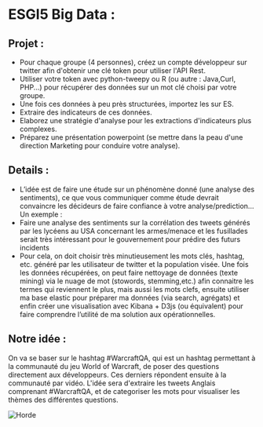 # ESGI5 Big Data :

## Projet :

* Pour chaque groupe (4 personnes), créez un compte développeur sur twitter afin d'obtenir une clé token pour utiliser l'API Rest.
* Utiliser votre token avec python-tweepy ou R (ou autre : Java,Curl, PHP...) pour récupérer des données sur un mot clé choisi par votre groupe.
* Une fois ces données à peu près structurées, importez les sur ES.
* Extraire des indicateurs de ces données.
* Elaborez une stratégie d'analyse pour les extractions d'indicateurs plus
complexes.
* Préparez une présentation powerpoint (se mettre dans la peau d'une direction
Marketing pour conduire votre analyse).

## Details :

* L’idée est de faire une étude sur un phénomène donné (une analyse des sentiments), ce que vous communiquer comme étude devrait convaincre les décideurs de faire confiance à votre analyse/prediction...
Un exemple :
* Faire une analyse des sentiments sur la corrélation des tweets générés par les lycéens au USA concernant les armes/menace et les fusillades serait très intéressant pour le gouvernement pour prédire des futurs incidents
* Pour cela, on doit choisir très minutieusement les mots clés, hashtag, etc. généré par les utilisateur de twitter et la population visée.
Une fois les données récupérées, on peut faire nettoyage de données (texte mining) via le nuage de mot (stowords, stemming,etc.) afin connaitre les termes qui reviennent le plus, mais aussi les mots clefs, ensuite utiliser ma base elastic pour préparer ma données (via search, agrégats) et enfin créer une visualisation avec Kibana + D3js (ou équivalent) pour faire comprendre l’utilité de ma solution aux opérationnelles.

## Notre idée :

On va se baser sur le hashtag #WarcraftQA, qui est un hashtag permettant à la communauté du jeu World of Warcraft, de poser des questions directement aux développeurs. Ces derniers répondent ensuite à la communauté par vidéo.
L'idée sera d'extraire les tweets Anglais comprenant #WarcraftQA, et de categoriser les mots pour visualiser les thèmes des différentes questions.

![Horde](https://i.ibb.co/b3qxfTj/horde-small.jpg)